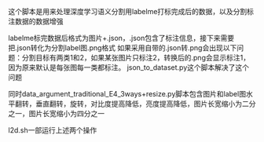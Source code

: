 这个脚本是用来处理深度学习语义分割用labelme打标完成后的数据，以及分割标注数据的数据增强

labelme标完数据后格式为图片+.json，.json包含了标注信息，接下来需要把.json转化为分割label图.png格式
如果采用自带的.json转.png会出现以下问题：分割目标有两类1和2，如果某张图片只标注2，转换后的.png会显示标注1，因为原来默认是每张图每一类都标注。
json_to_dataset.py这个脚本解决了这个问题

同时data_argument_traditional_E4_3ways+resize.py脚本包含图片和label图水平翻转，垂直翻转，旋转，对比度提高降低，亮度提高降低，图片长宽缩小为二分之一，图片长宽缩小为四分之一

l2d.sh一部运行上述两个操作
